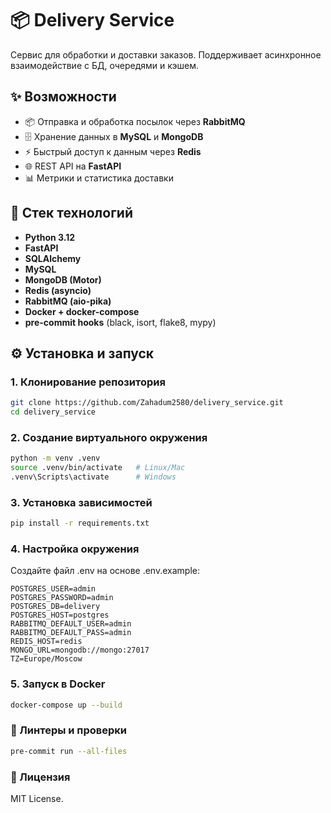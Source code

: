 # 📦 Delivery Service

Сервис для обработки и доставки заказов. Поддерживает асинхронное взаимодействие с БД, очередями и кэшем.

## ✨ Возможности
- 📦 Отправка и обработка посылок через **RabbitMQ**
- 🗄️ Хранение данных в **MySQL** и **MongoDB**
- ⚡ Быстрый доступ к данным через **Redis**
- 🌐 REST API на **FastAPI**
- 📊 Метрики и статистика доставки

## 🚀 Стек технологий
- **Python 3.12**
- **FastAPI**
- **SQLAlchemy**
- **MySQL**
- **MongoDB (Motor)**
- **Redis (asyncio)**
- **RabbitMQ (aio-pika)**
- **Docker + docker-compose**
- **pre-commit hooks** (black, isort, flake8, mypy)

## ⚙️ Установка и запуск

### 1. Клонирование репозитория
```bash
git clone https://github.com/Zahadum2580/delivery_service.git
cd delivery_service
```

### 2. Создание виртуального окружения
```bash
python -m venv .venv
source .venv/bin/activate   # Linux/Mac
.venv\Scripts\activate      # Windows
```

### 3. Установка зависимостей
```bash
pip install -r requirements.txt
```

### 4. Настройка окружения
Создайте файл .env на основе .env.example:

```env
POSTGRES_USER=admin
POSTGRES_PASSWORD=admin
POSTGRES_DB=delivery
POSTGRES_HOST=postgres
RABBITMQ_DEFAULT_USER=admin
RABBITMQ_DEFAULT_PASS=admin
REDIS_HOST=redis
MONGO_URL=mongodb://mongo:27017
TZ=Europe/Moscow
```

### 5. Запуск в Docker
```bash
docker-compose up --build
```

### 🧹 Линтеры и проверки
```bash
pre-commit run --all-files
```

### 📜 Лицензия
MIT License.

